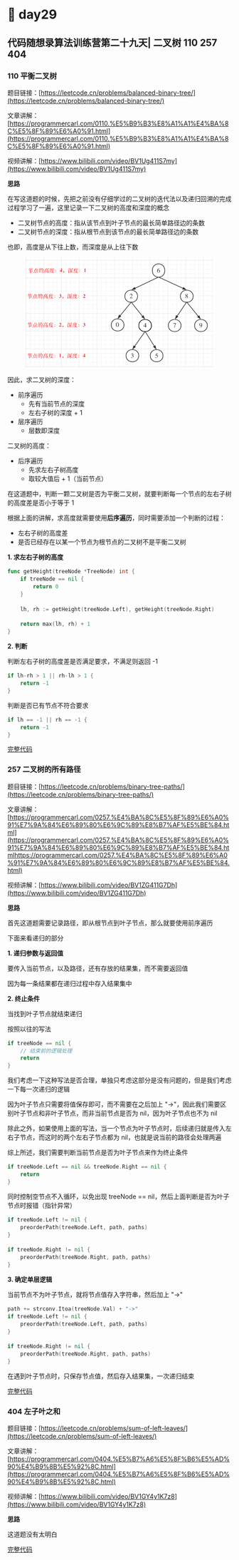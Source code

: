 # 🤔 day29

## 代码随想录算法训练营第二十九天| 二叉树 110 257 404

### 110 平衡二叉树

题目链接：[https://leetcode.cn/problems/balanced-binary-tree/](https://leetcode.cn/problems/balanced-binary-tree/)

文章讲解：[https://programmercarl.com/0110.%E5%B9%B3%E8%A1%A1%E4%BA%8C%E5%8F%89%E6%A0%91.html](https://programmercarl.com/0110.%E5%B9%B3%E8%A1%A1%E4%BA%8C%E5%8F%89%E6%A0%91.html)

视频讲解：[https://www.bilibili.com/video/BV1Ug411S7my](https://www.bilibili.com/video/BV1Ug411S7my)

**思路**

在写这道题的时候，先把之前没有仔细学过的二叉树的迭代法以及递归回溯的完成过程学习了一遍，这里记录一下二叉树的高度和深度的概念

* 二叉树节点的高度：指从该节点到叶子节点的最长简单路径边的条数
* 二叉树节点的深度：指从根节点到该节点的最长简单路径边的条数

也即，高度是从下往上数，而深度是从上往下数

<div align="left">

<figure><img src="../.gitbook/assets/day29-1.png" alt=""><figcaption></figcaption></figure>

</div>

因此，求二叉树的深度：

* 前序遍历
  * 先有当前节点的深度
  * 左右子树的深度 + 1
* 层序遍历
  * 层数即深度

二叉树的高度：

* 后序遍历
  * 先求左右子树高度
  * 取较大值后 + 1（当前节点）

在这道题中，判断一颗二叉树是否为平衡二叉树，就要判断每一个节点的左右子树的高度差是否小于等于 1

根据上面的讲解，求高度就需要使用**后序遍历**，同时需要添加一个判断的过程：

* 左右子树的高度差
* 是否已经存在以某一个节点为根节点的二叉树不是平衡二叉树

**1. 求左右子树的高度**

```go
func getHeight(treeNode *TreeNode) int {
	if treeNode == nil {
		return 0
	}
    
	lh, rh := getHeight(treeNode.Left), getHeight(treeNode.Right)
    
	return max(lh, rh) + 1
}
```

**2. 判断**

判断左右子树的高度差是否满足要求，不满足则返回 -1

```go
if lh-rh > 1 || rh-lh > 1 {
    return -1
}
```

判断是否已有节点不符合要求

```go
if lh == -1 || rh == -1 {
    return -1
}
```

[完整代码](https://github.com/hd2yao/leetcode/tree/master/training/day29/0110\_balanced\_binary\_tree.go)

### 257 二叉树的所有路径

题目链接：[https://leetcode.cn/problems/binary-tree-paths/](https://leetcode.cn/problems/binary-tree-paths/)

文章讲解：[https://programmercarl.com/0257.%E4%BA%8C%E5%8F%89%E6%A0%91%E7%9A%84%E6%89%80%E6%9C%89%E8%B7%AF%E5%BE%84.html](https://programmercarl.com/0257.%E4%BA%8C%E5%8F%89%E6%A0%91%E7%9A%84%E6%89%80%E6%9C%89%E8%B7%AF%E5%BE%84.htmlhttps://programmercarl.com/0257.%E4%BA%8C%E5%8F%89%E6%A0%91%E7%9A%84%E6%89%80%E6%9C%89%E8%B7%AF%E5%BE%84.html)

视频讲解：[https://www.bilibili.com/video/BV1ZG411G7Dh](https://www.bilibili.com/video/BV1ZG411G7Dh)

**思路**

首先这道题需要记录路径，即从根节点到叶子节点，那么就要使用前序遍历

下面来看递归的部分

**1. 递归参数与返回值**

要传入当前节点，以及路径，还有存放的结果集，而不需要返回值

因为每一条结果都在递归过程中存入结果集中

**2. 终止条件**

当找到叶子节点就结束递归

按照以往的写法

```go
if treeNode == nil {
    // 结束前的逻辑处理
    return
}
```

我们考虑一下这种写法是否合理，单独只考虑这部分是没有问题的，但是我们考虑一下每一次递归的逻辑

因为叶子节点只需要将值保存即可，而不需要在之后加上 "->"，因此我们需要区别叶子节点和非叶子节点，而非当前节点是否为 nil，因为叶子节点也不为 nil

除此之外，如果使用上面的写法，当一个节点为叶子节点时，后续递归就是传入左右子节点，而这时的两个左右子节点都为 nil，也就是说当前的路径会处理两遍

综上所述，我们需要判断当前节点是否为叶子节点来作为终止条件

```go
if treeNode.Left == nil && treeNode.Right == nil {
    return
}
```

同时控制空节点不入循环，以免出现 treeNode == nil，然后上面判断是否为叶子节点时报错（指针异常）

```go
if treeNode.Left != nil {
    preorderPath(treeNode.Left, path, paths)
}

if treeNode.Right != nil {
    preorderPath(treeNode.Right, path, paths)
}
```

**3. 确定单层逻辑**

当前节点不为叶子节点，就将节点值存入字符串，然后加上 "->"

```go
path += strconv.Itoa(treeNode.Val) + "->"
if treeNode.Left != nil {
    preorderPath(treeNode.Left, path, paths)
}

if treeNode.Right != nil {
    preorderPath(treeNode.Right, path, paths)
}
```

在遇到叶子节点时，只保存节点值，然后存入结果集，一次递归结束

[完整代码](https://github.com/hd2yao/leetcode/tree/master/training/day29/0257\_binary\_tree\_paths.go)

### 404 左子叶之和

题目链接：[https://leetcode.cn/problems/sum-of-left-leaves/](https://leetcode.cn/problems/sum-of-left-leaves/)

文章讲解：[https://programmercarl.com/0404.%E5%B7%A6%E5%8F%B6%E5%AD%90%E4%B9%8B%E5%92%8C.html](https://programmercarl.com/0404.%E5%B7%A6%E5%8F%B6%E5%AD%90%E4%B9%8B%E5%92%8C.html)

视频讲解：[https://www.bilibili.com/video/BV1GY4y1K7z8](https://www.bilibili.com/video/BV1GY4y1K7z8)

**思路**

这道题没有太明白

[完整代码](https://github.com/hd2yao/leetcode/tree/master/training/day29/0404\_sum\_of\_left\_leaves.go)
